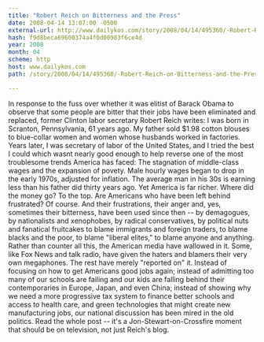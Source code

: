 ```yaml
---
title: "Robert Reich on Bitterness and the Press"
date: 2008-04-14 13:07:00 -0500
external-url: http://www.dailykos.com/story/2008/04/14/495360/-Robert-Reich-on-Bitterness-and-the-Press
hash: f9d8beca69600374a4f0d00983f6ce4d
year: 2008
month: 04
scheme: http
host: www.dailykos.com
path: /story/2008/04/14/495360/-Robert-Reich-on-Bitterness-and-the-Press

---
```


In response to the fuss over whether it was elitist of Barack Obama to observe that some people are bitter that their jobs have been eliminated and replaced, former Clinton labor secretary Robert Reich writes:
   I was born in Scranton, Pennsylvania, 61 years ago. My father sold $1.98 cotton blouses to blue-collar women and women whose husbands worked in factories. Years later, I was secretary of labor of the United States, and I tried the best I could  which wasnt nearly good enough  to help reverse one of the most troublesome trends America has faced: The stagnation of middle-class wages and the expansion of povety. Male hourly wages began to drop in the early 1970s, adjusted for inflation. The average man in his 30s is earning less than his father did thirty years ago. Yet America is far richer. Where did the money go? To the top.
  Are Americans who have been left behind frustrated? Of course. And their frustrations, their anger and, yes, sometimes their bitterness, have been used since then -- by demagogues, by nationalists and xenophobes, by radical conservatives, by political nuts and fanatical fruitcakes  to blame immigrants and foreign traders, to blame blacks and the poor, to blame "liberal elites," to blame anyone and anything.
  Rather than counter all this, the American media have wallowed in it. Some, like Fox News and talk radio, have given the haters and blamers their very own megaphones. The rest have merely "reported on" it. Instead of focusing on how to get Americans good jobs again; instead of admitting too many of our schools are failing and our kids are falling behind their contemporaries in Europe, Japan, and even China; instead of showing why we need a more progressive tax system to finance better schools and access to health care, and green technologies that might create new manufacturing jobs, our national discussion has been mired in the old politics. 
  Read the whole post -- it's a Jon-Stewart-on-Crossfire moment that should be on television, not just Reich's blog.
